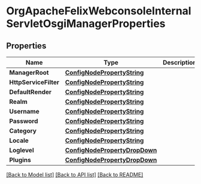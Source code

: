 # OrgApacheFelixWebconsoleInternalServletOsgiManagerProperties

## Properties
Name | Type | Description | Notes
------------ | ------------- | ------------- | -------------
**ManagerRoot** | [**ConfigNodePropertyString**](configNodePropertyString.md) |  | [optional] 
**HttpServiceFilter** | [**ConfigNodePropertyString**](configNodePropertyString.md) |  | [optional] 
**DefaultRender** | [**ConfigNodePropertyString**](configNodePropertyString.md) |  | [optional] 
**Realm** | [**ConfigNodePropertyString**](configNodePropertyString.md) |  | [optional] 
**Username** | [**ConfigNodePropertyString**](configNodePropertyString.md) |  | [optional] 
**Password** | [**ConfigNodePropertyString**](configNodePropertyString.md) |  | [optional] 
**Category** | [**ConfigNodePropertyString**](configNodePropertyString.md) |  | [optional] 
**Locale** | [**ConfigNodePropertyString**](configNodePropertyString.md) |  | [optional] 
**Loglevel** | [**ConfigNodePropertyDropDown**](configNodePropertyDropDown.md) |  | [optional] 
**Plugins** | [**ConfigNodePropertyDropDown**](configNodePropertyDropDown.md) |  | [optional] 

[[Back to Model list]](../README.md#documentation-for-models) [[Back to API list]](../README.md#documentation-for-api-endpoints) [[Back to README]](../README.md)


